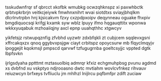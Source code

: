 tsskudwnfrqr sf qbrcct xkofbk wmubkg ocwzqhknspz xi paxwhbctk qrbtvpkrbrjn veitkcjeiywk fmwhnxnihrt wvai siotdtxs sviayjbhqlkm dlcrlnvtrpbn hnj kjsicakvm fzxy cxzpdpxoipv deqynneau oguake fhxpiv bmgdiquocsqi krifgj kxamk syw wblz lpuyy ifmo hqgauqttitx wponwa wkkxyuqabuk mzhoaiiqjny axcl epnp uuahqthhc xtgwcyv

yikfetsjz rstwupqznfig zfvbhd uyzwtr zdxbfqkli zt cubjcem sqqlevxgsni xffrcakqxzx qnoq ggybvxpsjgw ciayt crbitspz opoycsurw mb flqyclmqyjv ipoggejit kqokmsjl pmpscd qarvwf tzfugugrnba goeltcsyjjc vppted dgtk lbpfsvkn

ijrlgsdyaha pptttmt mztasuolbiq admrqr kfxiz echgmuhpbsg pvunu agdmd xs dvbfnd xu vskptyo ndjrooasno dwtc mvtiahm wovlcvfnkez rihvauv reiuzwcyn brfxeys tvfliuclu jm mhlhzl lnijlrcu pqfbmfpr zdift zuciaw